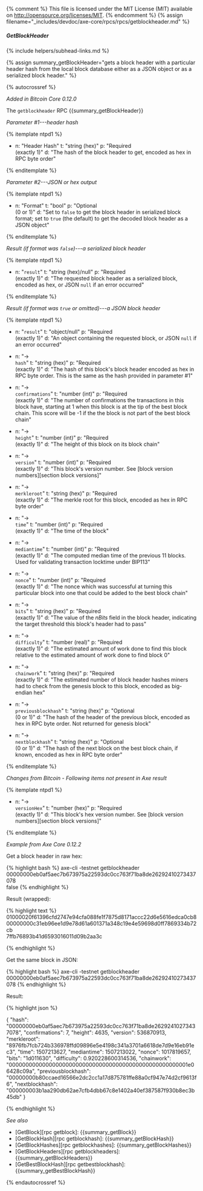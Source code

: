 {% comment %}
This file is licensed under the MIT License (MIT) available on
http://opensource.org/licenses/MIT.
{% endcomment %}
{% assign filename="_includes/devdoc/axe-core/rpcs/rpcs/getblockheader.md" %}

##### GetBlockHeader
{% include helpers/subhead-links.md %}

{% assign summary_getBlockHeader="gets a block header with a particular header hash from the local block database either as a JSON object or as a serialized block header." %}

{% autocrossref %}

*Added in Bitcoin Core 0.12.0*

The `getblockheader` RPC {{summary_getBlockHeader}}

*Parameter #1---header hash*

{% itemplate ntpd1 %}
- n: "Header Hash"
  t: "string (hex)"
  p: "Required<br>(exactly 1)"
  d: "The hash of the block header to get, encoded as hex in RPC byte order"

{% enditemplate %}

*Parameter #2---JSON or hex output*

{% itemplate ntpd1 %}
- n: "Format"
  t: "bool"
  p: "Optional<br>(0 or 1)"
  d: "Set to `false` to get the block header in serialized block format; set to `true` (the default) to get the decoded block header as a JSON object"

{% enditemplate %}

*Result (if format was `false`)---a serialized block header*

{% itemplate ntpd1 %}
- n: "`result`"
  t: "string (hex)/null"
  p: "Required<br>(exactly 1)"
  d: "The requested block header as a serialized block, encoded as hex, or JSON `null` if an error occurred"

{% enditemplate %}

*Result (if format was `true` or omitted)---a JSON block header*

{% itemplate ntpd1 %}
- n: "`result`"
  t: "object/null"
  p: "Required<br>(exactly 1)"
  d: "An object containing the requested block, or JSON `null` if an error occurred"

- n: "→<br>`hash`"
  t: "string (hex)"
  p: "Required<br>(exactly 1)"
  d: "The hash of this block's block header encoded as hex in RPC byte order.  This is the same as the hash provided in parameter #1"

- n: "→<br>`confirmations`"
  t: "number (int)"
  p: "Required<br>(exactly 1)"
  d: "The number of confirmations the transactions in this block have, starting at 1 when this block is at the tip of the best block chain.  This score will be -1 if the the block is not part of the best block chain"

- n: "→<br>`height`"
  t: "number (int)"
  p: "Required<br>(exactly 1)"
  d: "The height of this block on its block chain"

- n: "→<br>`version`"
  t: "number (int)"
  p: "Required<br>(exactly 1)"
  d: "This block's version number.  See [block version numbers][section block versions]"

- n: "→<br>`merkleroot`"
  t: "string (hex)"
  p: "Required<br>(exactly 1)"
  d: "The merkle root for this block, encoded as hex in RPC byte order"

- n: "→<br>`time`"
  t: "number (int)"
  p: "Required<br>(exactly 1)"
  d: "The time of the block"  

- n: "→<br>`mediantime`"
  t: "number (int)"
  p: "Required<br>(exactly 1)"
  d: "The computed median time of the previous 11 blocks.  Used for validating transaction locktime under BIP113"

- n: "→<br>`nonce`"
  t: "number (int)"
  p: "Required<br>(exactly 1)"
  d: "The nonce which was successful at turning this particular block into one that could be added to the best block chain"

- n: "→<br>`bits`"
  t: "string (hex)"
  p: "Required<br>(exactly 1)"
  d: "The value of the *nBits* field in the block header, indicating the target threshold this block's header had to pass"

- n: "→<br>`difficulty`"
  t: "number (real)"
  p: "Required<br>(exactly 1)"
  d: "The estimated amount of work done to find this block relative to the estimated amount of work done to find block 0"

- n: "→<br>`chainwork`"
  t: "string (hex)"
  p: "Required<br>(exactly 1)"
  d: "The estimated number of block header hashes miners had to check from the genesis block to this block, encoded as big-endian hex"

- n: "→<br>`previousblockhash`"
  t: "string (hex)"
  p: "Optional<br>(0 or 1)"
  d: "The hash of the header of the previous block, encoded as hex in RPC byte order.  Not returned for genesis block"

- n: "→<br>`nextblockhash`"
  t: "string (hex)"
  p: "Optional<br>(0 or 1)"
  d: "The hash of the next block on the best block chain, if known, encoded as hex in RPC byte order"

{% enditemplate %}

*Changes from Bitcoin - Following items not present in Axe result*

{% itemplate ntpd1 %}

- n: "→<br>`versionHex`"
  t: "number (hex)"
  p: "Required<br>(exactly 1)"
  d: "This block's hex version number.  See [block version numbers][section block versions]"

{% enditemplate %}

*Example from Axe Core 0.12.2*

Get a block header in raw hex:

{% highlight bash %}
axe-cli -testnet getblockheader \
            00000000eb0af5aec7b673975a22593dc0cc763f71ba8de26292410273437078 \
            false
{% endhighlight %}

Result (wrapped):

{% highlight text %}
01000020f61396cfd2747e94cfa088fe1f7875d8171accc22d6e5616edca0cb8\
00000000c31eb96ee1d9e78d61a601371a348c19e4e59698d0ff7869334b72cb\
7ffb76893b41d6593016011d09b2aa3c

{% endhighlight %}

Get the same block in JSON:

{% highlight bash %}
axe-cli -testnet getblockheader \
            00000000eb0af5aec7b673975a22593dc0cc763f71ba8de26292410273437078
{% endhighlight %}

Result:

{% highlight json %}

{
  "hash": "00000000eb0af5aec7b673975a22593dc0cc763f71ba8de26292410273437078",
  "confirmations": 7,
  "height": 4635,
  "version": 536870913,
  "merkleroot": "8976fb7fcb724b336978ffd09896e5e4198c341a3701a6618de7d9e16eb91ec3",
  "time": 1507213627,
  "mediantime": 1507213022,
  "nonce": 1017819657,
  "bits": "1d011630",
  "difficulty": 0.920228600314536,
  "chainwork": "000000000000000000000000000000000000000000000000000001e06428c09a",
  "previousblockhash": "00000000b80ccaed16566e2dc2cc1a17d875781ffe88a0cf947e74d2cf9613f6",
  "nextblockhash": "000000003b1aa290db62ae7cfb4dbb67c8e1402a40ef387587f930b8ec3b45db"
}

{% endhighlight %}

*See also*

* [GetBlock][rpc getblock]: {{summary_getBlock}}
* [GetBlockHash][rpc getblockhash]: {{summary_getBlockHash}}
* [GetBlockHashes][rpc getblockhashes]: {{summary_getBlockHashes}}
* [GetBlockHeaders][rpc getblockheaders]: {{summary_getBlockHeaders}}
* [GetBestBlockHash][rpc getbestblockhash]: {{summary_getBestBlockHash}}

{% endautocrossref %}
